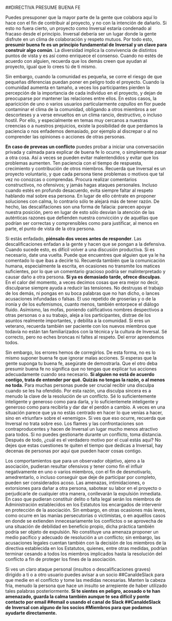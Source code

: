 ##DIRECTIVA PRESUME BUENA FE

Puedes presuponer que la mayor parte de la gente que colabora aquí lo hace con el fin de contribuir al proyecto, y no con la intención de dañarlo. Si esto no fuera cierto, un proyecto como Inversal estaría condenado al fracaso desde el principio. Inversal debería ser un lugar donde la gente disfrute en un clima de colaboración y respeto mutuos. Por todo esto, **presumir buena fe es un principio fundamental de Inversal y un clave para construir algo común**. La diversidad implica la convivencia de distintos puntos de vista y es así como enriquece el consenso. Cuando no estés de acuerdo con alguien, recuerda que los demás creen que ayudan al proyecto, igual que lo crees tú de ti mismo.

Sin embargo, cuando la comunidad es pequeña, se corre el riesgo de que pequeñas diferencias puedan poner en peligro todo el proyecto. Cuando la comunidad aumenta en tamaño, a veces los participantes pierden la percepción de la importancia de cada individuo en el proyecto, y dejan de preocuparse por mantener las relaciones entre ellos. En estos casos, la aparicición de uno o varios usuarios particularmente *capullos* en flor puede contaminar el clima de la comunidad, obligando a otros miembros a ser descorteses y a verse envueltos en un clima rancio, destructivo, o incluso hostil. Por ello, y especialmente en temas muy cercanos a nuestras creencias o a nuestros prejuicios, existe la posibilidad de que perdamos la paciencia o nos enfademos demasiado, por ejemplo al discrepar o al no comprender las opiniones o acciones de otras personas. 
 
**En caso de preveas un conflicto** puedes probar a iniciar una conversación privada y calmada para explicar de buena fe lo ocurre, o simplemente pasar a otra cosa. Así a veces se pueden evitar malentendidos y evitar que los problemas aumenten. Ten paciencia con el tiempo de respuesta, crecimiento y contribución de otros miembros. Recuerda que Inversal es un proyecto voluntario, y que cada persona tiene problemas o motivos que tal vez no conozcas o comprendas. Procura realizar comentarios constructivos, no ofensivos; y jamás hagas ataques personales. Incluso cuando estés en profundo desacuerdo, evita siempre faltar al respeto hablando mal sobre esa persona. En lugar de ello céntrate en proponer soluciones con calma, lo contrario sólo te alejará más de tener razón. De hecho, las descalifaciones son una forma de falacia: parecen apoyar nuestra posición, pero en lugar de esto sólo desvían la atención de las auténticas razones que defienden nuestra convicción y de aquéllas que podrían ser correctas y comprensibles como para justificar, al menos en parte, el punto de vista de la otra persona. 

Si estás enfadado, **piénsalo dos veces antes de responder**. Las descalificaciones enfadan a la gente y hacen que se pongan a la defensiva. Cuando sucede esto, es difícil volver a una discusión productiva. Si es necesario, date una vuelta. Puede que encuentres que alguien que ya le ha comentado lo que ibas a decirle tú. Recuerda también que la comunicación humana, especialmente la escrita, en ocasiones no transmite los matices suficientes, por lo que un comentario gracioso podría ser malinterpretado y causar daño a otra persona. **Si ya es demasiado tarde, ofrece disculpas**. En el calor del momento, a veces decimos cosas que era mejor no decir, disculparse siempre ayuda a reducir las tensiones. No destruyas el trabajo de los demás, ni pongas en su boca palabras que no han dicho, o lances acusaciones infundadas o falsas. El uso repetido de groserías y o de la ironía y de los eufemismos, cuanto menos, también entorpece el diálogo fluido. Asímismo, las mofas, poniendo calificativos nombres despectivos a otras personas o a su trabajo, aleja a los participantes, distrae de los asuntos realmente importantes, y debilita a la comunidad. Si eres un veterano, recuerda también ser paciente con los nuevos miembros que todavía no están tan familiarizados con la técnica y la cultura de Inversal. Sé correcto, pero no eches broncas ni faltes al respeto. Del error aprendemos todos.

Sin embargo, los errores hemos de corregirlos. De esta forma, no es lo mismo suponer buena fe que ignorar malas acciones. Si esperas que la gente suponga tu buena fe, asegúrate de demostrarla. Que el otro deba presumir buena fe no significa que no tengas que explicar tus acciones adecuadamente cuando sea necesario. **Si alguien no está de acuerdo contigo, trata de entender por qué. Quizás no tengas la razón, o al menos no toda.** Para muchas personas puede ser crucial recibir una disculpa cuando se les ha ofendido. Por esta razón, una disculpa sincera es a menudo la clave de la resolución de un conflicto. Sé lo suficientemente inteligente y generoso como para darla, y lo suficientemete inteligente y generoso como para recibirla y dar dar el perdón a cambio. A veces en una situación parece que ya no estás centrado en hacer lo que venías a hacer, sino en «triunfar» sobre el «enemigo». Si ves que eso ocurre, recuerda que Inversal no trata sobre eso. Los flames y las confrontaciones son contraproducentes y hacen de Inversal un lugar mucho menos atractivo para todos. Si no puedes gestionarte durante un conflicto, toma distancia. Después de todo, ¿cuál es el verdadero motivo por el cual estás aquí? No dejes que estas cuestiones te quiten el tiempo que dedicas a Inversal, hay decenas de personas por aquí que pueden hacer cosas contigo. 

Los comportamientos que para un observador objetivo, ajeno a la asociación, pudieran resultar ofensivos y tener como fin el influir negativamente en uno o varios miembros, con el fin de desmotivarlo, amedrentarlo, o incluso conseguir que deje de participar por completo, pueden ser considerados acoso. Las amenazas, intimidaciones, o extorsiones para dañar a otra persona, sabotear su labor en el proyecto o perjudicarle de cualquier otra manera, conllevarán la expulsión inmediata. En caso que pudieran constituir delito o falta legal serán los miembros de Administración establecidos en los Estatutos los encargados de intervenir en protección de la asociación. Sin embargo, en otras ocasiones más leves, como ocurre en las manías persecutorias o victimistas, o en aquéllos casos en donde se extienden innecesariamente los conflictos o se aprovecha de una situación de debilidad en beneficio propio, dicha práctica también podría ser objeto de expulsión. No constituye una amenaza proponer un medio pacífico y adecuado de resolución a un conflicto; sin embargo, las acusaciones legales cuentan también con la decisión de los miembros de la directiva establecida en los Estatutos, quienes, entre otras medidas, podrían terminar cesando a todos los miembros implicados hasta la resolución del conflicto a fin de proteger los fines de la asociación.

Si ves un claro ataque personal (insultos o descalificaciones graves) dirigido a ti o a otro usuario puedes avisar a un socio ##CanaldeSlack para que medie en el conflicto y tome las medidas necesarias. Manten la cabeza fría, menudo la persona que hace un insulto se arrepiente de haber utilizado tales palabras posteriormente. **Si te sientes en peligro, acosado o te han amenazado, guarda la calma también aunque te sea difícil y ponte contacto por email ##email o usando el canal de Slack ##CanaldeSlack de Inversal con alguno de los socios #Miembros para que podamos ayudarte directamente.**
   

